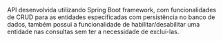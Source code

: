 API desenvolvida utilizando Spring Boot framework, com funcionalidades de CRUD para as entidades especificadas com persistência no banco de dados, também possui a funcionalidade
de habilitar/desabilitar uma entidade nas consultas sem ter a necessidade de excluí-las.
